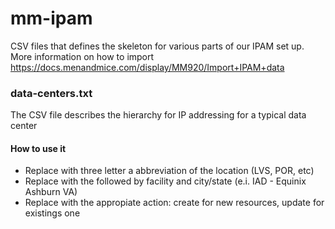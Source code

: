 # mm-ipam

CSV files that defines the skeleton for various parts of our IPAM set up. More information on how to import https://docs.menandmice.com/display/MM920/Import+IPAM+data

### data-centers.txt
The CSV file describes the hierarchy for IP addressing for a typical data center 

#### How to use it
- Replace <SITE> with three letter a abbreviation of the location (LVS, POR, etc)
- Replace <LOCATION> with the <SITE> followed by facility and city/state (e.i. IAD - Equinix Ashburn VA)
- Replace <ACTION> with the appropiate action: create for new resources, update for existings one
